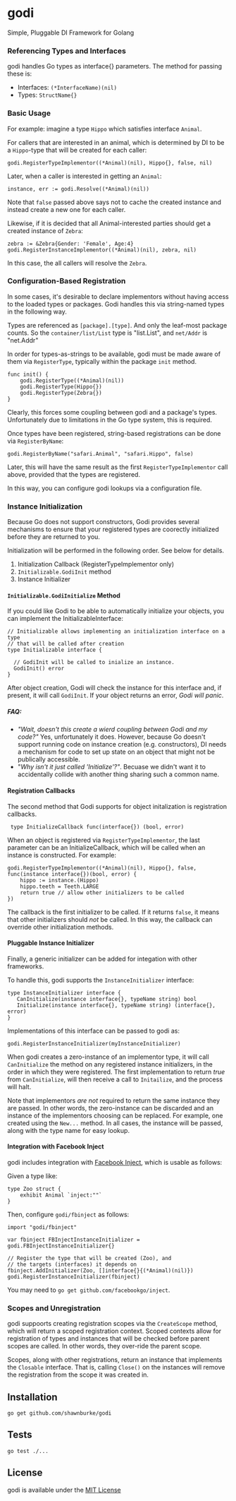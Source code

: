 # godi
Simple, Pluggable DI Framework for Golang

### Referencing Types and Interfaces

godi handles Go types as interface{} parameters.  The method for passing these is:

* Interfaces: `(*InterfaceName)(nil)`
* Types: `StructName{}`

### Basic Usage

For example: imagine a type `Hippo` which satisfies interface `Animal`.

For callers that are interested in an animal, which is determined by DI
to be a `Hippo`-type that will be created for each caller:

    godi.RegisterTypeImplementor((*Animal)(nil), Hippo{}, false, nil)

Later, when a caller is interested in getting an `Animal`:

    instance, err := godi.Resolve((*Animal)(nil))

Note that `false` passed above says not to cache the created instance and instead create a new one for each caller.

Likewise, if it is decided that all Animal-interested parties should get a created instance of `Zebra`:

    zebra := &Zebra{Gender: 'Female', Age:4}
    godi.RegisterInstanceImplementor((*Animal)(nil), zebra, nil)

In this case, the all callers will resolve the `Zebra`.

### Configuration-Based Registration

In some cases, it's desirable to declare implementors without having access to the loaded types or packages.  Godi handles this via string-named types in the following way.

Types are referenced as `[package].[type]`.  And only the leaf-most package counts.  So the `container/list/List` type is "list.List", and `net/Addr` is "net.Addr"

In order for types-as-strings to be available, godi must be made aware of them via `RegisterType`, typically within the package `init` method.

    func init() {
    	godi.RegisterType((*Animal)(nil))
    	godi.RegisterType(Hippo{})
    	godi.RegisterType(Zebra{})
    }

Clearly, this forces some coupling between godi and a package's types.  Unfortunately due to limitations in the Go type system, this is required.

Once types have been registered, string-based registrations can be done via `RegisterByName`:

    godi.RegisterByName("safari.Animal", "safari.Hippo", false)

Later, this will have the same result as the first `RegisterTypeImplementor` call above, provided that the types are registered.

In this way, you can configure godi lookups via a configuration file.

### Instance Initialization

Because Go does not support constructors, Godi provides several mechanisms to ensure that your registered types are coorectly initialized before they are returned to you.

Initialization will be performed in the following order.  See below for details.

1. Initialization Callback (RegisterTypeImplementor only)
2. `Initializable.GodiInit` method
3. Instance Initializer


#### `Initializable.GodiInitialize` Method

If you could like Godi to be able to automatically initialize your objects, you can implement the InitializableInterface:

    // Initializable allows implementing an initialization interface on a type
    // that will be called after creation
    type Initializable interface {

	  // GodiInit will be called to inialize an instance.
	  GodiInit() error
    }

After object creation, Godi will check the instance for this interface and, if present, it will call `GodiInit`.  If your object returns an error, _Godi will panic_.

##### FAQ:

* _"Wait, doesn't this create a wierd coupling between Godi and my code?"_  Yes, unfortunately it does.  However, because Go doesn't support running code on instance creation (e.g. constructors), DI needs a mechanism for code to set up state on an object that might not be publically accessible.
* "_Why isn't it just called 'Initialize'?"_.  Becuase we didn't want it to accidentally collide with another thing sharing such a common name.

#### Registration Callbacks

The second method that Godi supports for object initalization is registration callbacks.

     type InitializeCallback func(interface{}) (bool, error)
     
When an object is registered via `RegisterTypeImplementor`, the last parameter can be an InitializeCallback, which will be called when an instance is constructed.  For example:

    godi.RegisterTypeImplementor((*Animal)(nil), Hippo{}, false, func(instance interface{})(bool, error) {
        hippo := instance.(Hippo)
        hippo.teeth = Teeth.LARGE
        return true // allow other initializers to be called
    })

The callback is the first initializer to be called.  If it returns `false`, it means that other initializers should _not_ be called.  In this way, the callback can override other initialization methods.

#### Pluggable Instance Initializer

Finally, a generic initializer can be added for integation with other frameworks.

To handle this, godi supports the `InstanceInitializer` interface:

    type InstanceInitializer interface {
	   CanInitialize(instance interface{}, typeName string) bool
	   Initialize(instance interface{}, typeName string) (interface{}, error)
    }

Implementations of this interface can be passed to godi as:

    godi.RegisterInstanceInitializer(myInstanceInitializer)

When godi creates a zero-instance of an implementor type, it will call `CanInitialize` the method on any registered instance initializers, in the order in which they were registered.  The first implementation to return *true* from `CanInitialize`, will then receive a call to `Initailize`, and the process will halt.

Note that implementors _are not_ required to return the same instance they are passed.  In other words, the zero-instance can be discarded and an instance of the implementors choosing can be replaced.  For example, one created using the `New...` method.  In all cases, the instance will be passed, along with the type name for easy lookup.

#### Integration with Facebook Inject

godi includes integration with [Facebook Inject](https://github.com/facebookgo/inject), which is usable as follows:

Given a type like:

    type Zoo struct {
    	exhibit Animal `inject:""`
    }

Then, configure `godi/fbinject` as follows:

    import "godi/fbinject"

    var fbinject FBInjectInstanceInitializer = godi.FBInjectInstanceInitializer{}

    // Register the type that will be created (Zoo), and
    // the targets (interfaces) it depends on
    fbinject.AddInitializer(Zoo, []interface{}{(*Animal)(nil)})
    godi.RegisterInstanceInitializer(fbinject)

You may need to `go get github.com/facebookgo/inject`.

### Scopes and Unregistration

godi suppoorts creating registration scopes via the `CreateScope` method, which will return a scoped registration context.  Scoped contexts allow for registration of types and instances that will be checked before parent scopes are called.  In other words, they over-ride the parent scope.

Scopes, along with other registrations, return an instance that implements the `Closable` interface.  That is, calling `Close()` on the instances will remove the registration from the scope it was created in.

## Installation

    go get github.com/shawnburke/godi

## Tests

    go test ./...

## License

godi is available under the [MIT License](http://opensource.org/licenses/MIT)

## 
